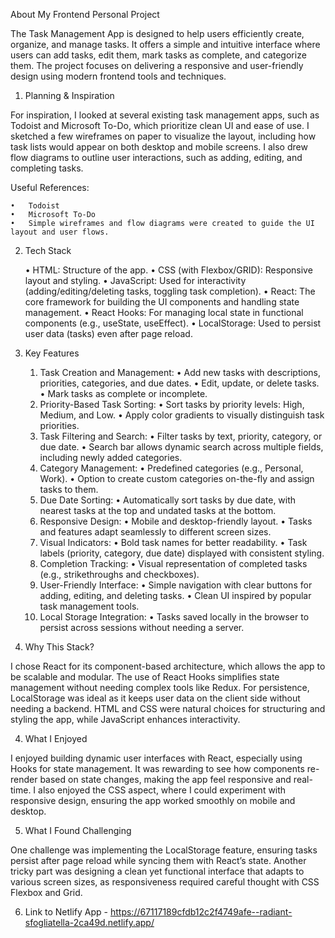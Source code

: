 About My Frontend Personal Project

The Task Management App is designed to help users efficiently create, organize, and manage tasks. It offers a simple and intuitive interface where users can add tasks, edit them, mark tasks as complete, and categorize them. The project focuses on delivering a responsive and user-friendly design using modern frontend tools and techniques.

1. Planning & Inspiration

For inspiration, I looked at several existing task management apps, such as Todoist and Microsoft To-Do, which prioritize clean UI and ease of use. I sketched a few wireframes on paper to visualize the layout, including how task lists would appear on both desktop and mobile screens. I also drew flow diagrams to outline user interactions, such as adding, editing, and completing tasks.

Useful References:

    •	Todoist
    •	Microsoft To-Do
    •	Simple wireframes and flow diagrams were created to guide the UI layout and user flows.

2. Tech Stack

   • HTML: Structure of the app.
   • CSS (with Flexbox/GRID): Responsive layout and styling.
   • JavaScript: Used for interactivity (adding/editing/deleting tasks, toggling task completion).
   • React: The core framework for building the UI components and handling state management.
   • React Hooks: For managing local state in functional components (e.g., useState, useEffect).
   • LocalStorage: Used to persist user data (tasks) even after page reload.

7. Key Features

    1.	Task Creation and Management:
	•	Add new tasks with descriptions, priorities, categories, and due dates.
	•	Edit, update, or delete tasks.
	•	Mark tasks as complete or incomplete.
	2.	Priority-Based Task Sorting:
	•	Sort tasks by priority levels: High, Medium, and Low.
	•	Apply color gradients to visually distinguish task priorities.
	3.	Task Filtering and Search:
	•	Filter tasks by text, priority, category, or due date.
	•	Search bar allows dynamic search across multiple fields, including newly added categories.
	4.	Category Management:
	•	Predefined categories (e.g., Personal, Work).
	•	Option to create custom categories on-the-fly and assign tasks to them.
	5.	Due Date Sorting:
	•	Automatically sort tasks by due date, with nearest tasks at the top and undated tasks at the bottom.
	6.	Responsive Design:
	•	Mobile and desktop-friendly layout.
	•	Tasks and features adapt seamlessly to different screen sizes.
	7.	Visual Indicators:
	•	Bold task names for better readability.
	•	Task labels (priority, category, due date) displayed with consistent styling.
	8.	Completion Tracking:
	•	Visual representation of completed tasks (e.g., strikethroughs and checkboxes).
	9.	User-Friendly Interface:
	•	Simple navigation with clear buttons for adding, editing, and deleting tasks.
	•	Clean UI inspired by popular task management tools.
	10.	Local Storage Integration:
	•	Tasks saved locally in the browser to persist across sessions without needing a server.

3. Why This Stack?

I chose React for its component-based architecture, which allows the app to be scalable and modular. The use of React Hooks simplifies state management without needing complex tools like Redux. For persistence, LocalStorage was ideal as it keeps user data on the client side without needing a backend. HTML and CSS were natural choices for structuring and styling the app, while JavaScript enhances interactivity.

4. What I Enjoyed

I enjoyed building dynamic user interfaces with React, especially using Hooks for state management. It was rewarding to see how components re-render based on state changes, making the app feel responsive and real-time. I also enjoyed the CSS aspect, where I could experiment with responsive design, ensuring the app worked smoothly on mobile and desktop.

5. What I Found Challenging

One challenge was implementing the LocalStorage feature, ensuring tasks persist after page reload while syncing them with React’s state. Another tricky part was designing a clean yet functional interface that adapts to various screen sizes, as responsiveness required careful thought with CSS Flexbox and Grid.

6. Link to Netlify App - https://67117189cfdb12c2f4749afe--radiant-sfogliatella-2ca49d.netlify.app/

